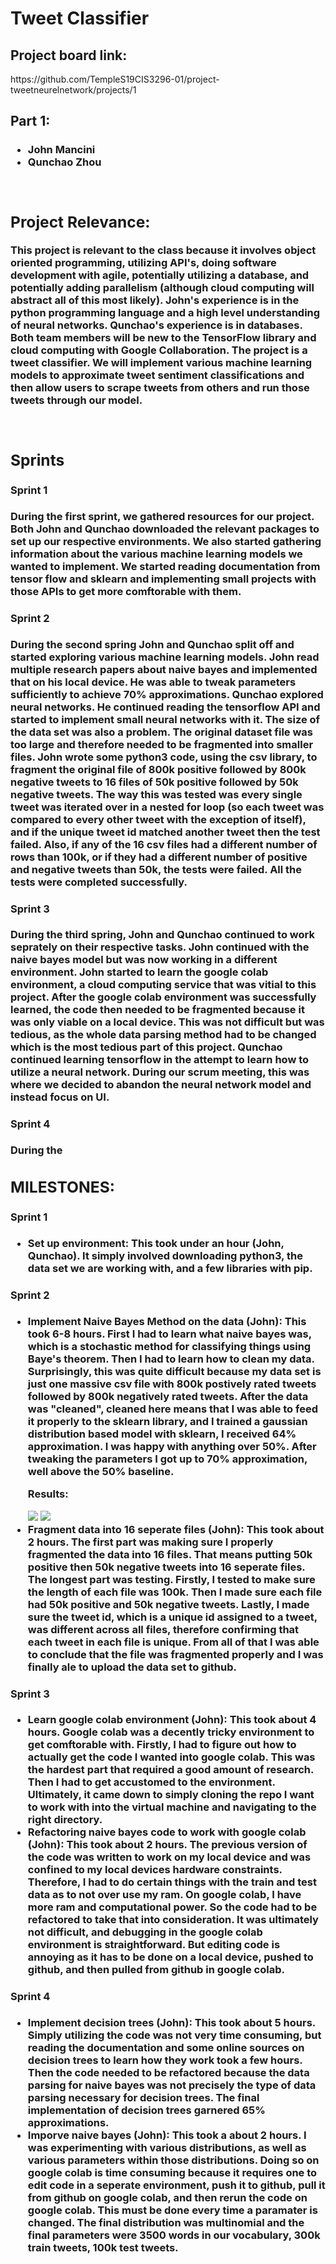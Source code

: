 <h1>Tweet Classifier</h1>
<h2>Project board link:</h2>
https://github.com/TempleS19CIS3296-01/project-tweetneurelnetwork/projects/1

<h2>Part 1:</h2>
<h3><Team Members:</h3>
<ul>
  <li>John Mancini</li>
  <li>Qunchao Zhou</li>
</ul>
<br>
<h2>Project Relevance:</h2>
<p>This project is relevant to the class because it involves object oriented programming, utilizing API's, doing software development  with agile, potentially utilizing a database, and potentially adding parallelism (although cloud computing will abstract all of this most likely). John's experience is in the python programming language and a high level understanding of neural networks. Qunchao's experience is in databases. Both team members will be new to the TensorFlow library and cloud computing with Google Collaboration. The project is a tweet classifier. We will implement various machine learning models to approximate tweet sentiment classifications and then allow users to scrape tweets from others and run those tweets through our model.</p><br>

<h2>Sprints</h2>
<h4>Sprint 1</h4>
<p>During the first sprint, we gathered resources for our project. Both John and Qunchao downloaded the relevant packages to set up our respective environments. We also started gathering information about the various machine learning models we wanted to implement. We started reading documentation from tensor flow and sklearn and implementing small projects with those APIs to get more comftorable with them.</p>
<h4>Sprint 2</h4>
<p>During the second spring John and Qunchao split off and started exploring various machine learning models. John read multiple research papers about naive bayes and implemented that on his local device. He was able to tweak parameters sufficiently to achieve 70% approximations. Qunchao explored neural networks. He continued reading the tensorflow API and started to implement small neural networks with it. The size of the data set was also a problem. The original dataset file was too large and therefore needed to be fragmented into smaller files. John wrote some python3 code, using the csv library, to fragment the original file of 800k positive followed by 800k negative tweets to 16 files of 50k positive followed by 50k negative tweets. The way this was tested was every single tweet was iterated over in a nested for loop (so each tweet was compared to every other tweet with the exception of itself), and if the unique tweet id matched another tweet then the test failed. Also, if any of the 16 csv files had a different number of rows than 100k, or if they had a different number of positive and negative tweets than 50k, the tests were failed. All the tests were completed successfully.</p>
<h4>Sprint 3</h4>
<p> During the third spring, John and Qunchao continued to work seprately on their respective tasks. John continued with the naive bayes model but was now working in a different environment. John started to learn the google colab environment, a cloud computing service that was vitial to this project. After the google colab environment was successfully learned, the code then needed to be fragmented because it was only viable on a local device. This was not difficult but was tedious, as the whole data parsing method had to be changed which is the most tedious part of this project. Qunchao continued learning tensorflow in the attempt to learn how to utilize a neural network. During our scrum meeting, this was where we decided to abandon the neural network model and instead focus on UI.</p>
<h4>Sprint 4</h4>
<p> During the </p>
<h2>MILESTONES:</h2>
<h4>Sprint 1</h4>
<ul>
  <li>Set up environment: This took under an hour (John, Qunchao). It simply involved downloading python3, the data set we are working with, and a few libraries with pip.</li>
</ul>
<h4> Sprint 2</h4>
<ul>
  <li>Implement Naive Bayes Method on the data (John): This took 6-8 hours. First I had to learn what naive bayes was, which is a stochastic method for classifying things using Baye's theorem. Then I had to learn how to clean my data. Surprisingly, this was quite difficult because my data set is just one massive csv file with 800k postively rated tweets followed by 800k negatively rated tweets. After the data was "cleaned", cleaned here means that I was able to feed it properly to the sklearn library, and I trained a gaussian distribution based model with sklearn, I received 64% approximation. I was happy with anything over 50%. After tweaking the parameters I got up to 70% approximation, well above the 50% baseline.
  <br>
    <p>Results:</p>
    <img src="70percent.png" class="inline">
    <img src="paramaters.png" class="inline"></li>

  <li>Fragment data into 16 seperate files (John): This took about 2 hours. The first part was making sure I properly fragmented the data into 16 files. That means putting 50k positive then 50k negative tweets into 16 seperate files. The longest part was testing. Firstly, I tested to make sure the length of each file was 100k. Then I made sure each file had 50k positive and 50k negative tweets. Lastly, I made sure the tweet id, which is a unique id assigned to a tweet, was different across all files, therefore confirming that each tweet in each file is unique. From all of that I was able to conclude that the file was fragmented properly and I was finally ale to upload the data set to github.</li>
</ul>
<h4>Sprint 3</h4>
<ul>
  <li>Learn google colab environment (John): This took about 4 hours. Google colab was a decently tricky environment to get comftorable with. Firstly, I had to figure out how to actually get the code I wanted into google colab. This was the hardest part that required a good amount of research. Then I had to get accustomed to the environment. Ultimately, it came down to simply cloning the repo I want to work with into the virtual machine and navigating to the right directory.</li>
  <li>Refactoring naive bayes code to work with google colab (John): This took about 2 hours. The previous version of the code was written to work on my local device and was confined to my local devices hardware constraints. Therefore, I had to do certain things with the train and test data as to not over use my ram. On google colab, I have more ram and computational power. So the code had to be refactored to take that into consideration. It was ultimately not difficult, and debugging in the google colab environment is straightforward. But editing code is annoying as it has to be done on a local device, pushed to github, and then pulled from github in google colab. </li>
</ul>
<h4>Sprint 4</h4>
<ul>
  <li>
    Implement decision trees (John): This took about 5 hours. Simply utilizing the code was not very time consuming, but reading the documentation and some online sources on decision trees to learn how they work took a few hours. Then the code needed to be refactored because the data parsing for naive bayes was not precisely the type of data parsing necessary for decision trees. The final implementation of decision trees garnered 65% approximations.
  </li>
  <li>
    Imporve naive bayes (John): This took a about 2 hours. I was experimenting with various distributions, as well as various parameters within those distributions. Doing so on google colab is time consuming because it requires one to edit code in a seperate environment, push it to github, pull it from github on google colab, and then rerun the code on google colab. This must be done every time a paramater is changed. The final distribution was multinomial and the final parameters were 3500 words in our vocabulary, 300k train tweets, 100k test tweets.
  </li>
</ul>
